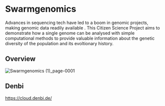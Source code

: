 # Swarmgenomics


Advances in sequencing tech have led to a boom in genomic projects, making genomic data readily available  . This Citizen Science Project aims to demonstrate how a single genome can be analysed with simple computational methods to provide valuable information about the genetic diversity of the population and its evoltionary history.



## Overview
![Swarmgenomics (1)_page-0001](https://github.com/AureKylmanen/Swarmgenomics/assets/162433262/884d44c7-fdb4-4cff-bdcb-14da9f843ba6)

## Denbi
https://cloud.denbi.de/

## 
